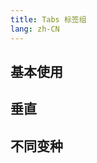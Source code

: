 ```yaml
---
title: Tabs 标签组
lang: zh-CN
---
```


## 基本使用

<!-- @Code:basicUsage -->

## 垂直

<!-- @Code:vertical -->

## 不同变种

<!-- @Code:variants -->